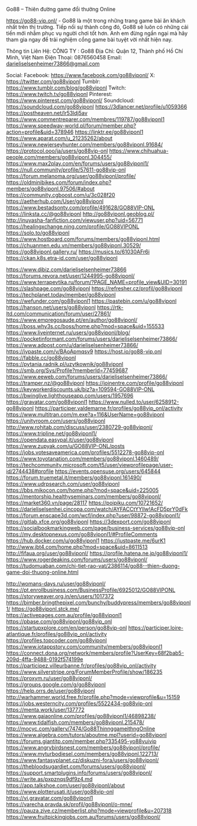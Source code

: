 Go88 – Thiên đường game đổi thưởng Online

https://go88-vip.onl/ - Go88 là một trong những trang game bài ăn khách nhất trên thị trường. Tiếp nối sự thành công đó, Go88 sẽ luôn có những cải tiến mới nhằm phục vụ người chơi tốt hơn. Anh em đừng ngần ngại mà hãy tham gia ngay để trải nghiệm cổng game bài tuyệt vời nhất hiện nay.

Thông tin Liên Hệ:
CÔNG TY : Go88
Địa Chỉ: Quận 12, Thành phố Hồ Chí Minh, Việt Nam
Điện Thoại: 0876560458
Email: darieliselsenheimer73866@gmail.com

Social:
Facebook: https://www.facebook.com/go88viponl/
X: https://twitter.com/go88viponl
Tumblr: https://www.tumblr.com/blog/go88viponl
Twitch: https://www.twitch.tv/go88viponl
Pinterest: https://www.pinterest.com/go88viponl/
Soundcloud: https://soundcloud.com/go88viponl
https://3dlancer.net/profile/u1059366
https://postheaven.net/lr53ldj5av
https://www.commentreparer.com/membres/119787/go88viponl1
https://www.speedway-world.pl/forum/member.php?action=profile&uid=378946
https://linktr.ee/go88viponl1
https://www.aparat.com/u_21235262/about
https://www.newjerseyhunter.com/members/go88viponl.91684/
https://protocol.ooo/ja/users/go88vip-onl
https://www.chihuahua-people.com/members/go88viponl.304455/
https://www.max2play.com/en/forums/users/go88viponl1/
https://null.community/profile/57611-go88vip-onl
https://forum.melanoma.org/user/go88viponl/profile/
https://oldminibikes.com/forum/index.php?members/go88viponl.97506/#about
https://community.cgboost.com/u/3c028f20
https://aetherhub.com/User/go88viponl
https://www.bestadsontv.com/profile/491628/GO88VIP-ONL
https://linksta.cc/@go88viponl
http://go88viponl.geoblog.pl/
http://inuyasha-fanfiction.com/viewuser.php?uid=56771
https://healingxchange.ning.com/profile/GO88VIPONL
https://solo.to/go88viponl
https://www.hostboard.com/forums/members/go88viponl.html
https://chuanmen.edu.vn/members/go88viponl.30529/
https://go88viponl.gallery.ru/
https://musics.to/61030AFr6i
https://ckan.k8s.etra-id.com/user/go88viponl

https://www.dibiz.com/darieliselsenheimer73866
https://forums.revora.net/user/1244995-go88viponl/
https://www.terrapevtika.ru/forum/?PAGE_NAME=profile_view&UID=30191
https://slashpage.com/go88viponl
https://refresher.cz/profil/go88viponl
https://techplanet.today/member/go88viponl
https://wefunder.com/go88viponl1
https://pastebin.com/u/go88viponl
https://hanson.net/users/go88viponl
https://rtk-ltd.com/communication/forum/user/27861/
https://www.empregosaude.pt/en/author/go88viponl/
https://boss.why3s.cc/boss/home.php?mod=space&uid=155533
https://www.liveinternet.ru/users/go88viponl/blog/
https://pocketinformant.com/forums/users/darieliselsenheimer73866/
https://www.adpost.com/u/darieliselsenheimer73866/
https://ivpaste.com/v/BAoApmqsv9
https://host.io/go88-vip.onl
https://fabble.cc/go88viponl
https://pytania.radnik.pl/uzytkownik/go88viponl
https://smb.org/Sys/Profile?memberId=77459687
https://www.eeweb.com/forums/users/darieliselsenheimer73866/
https://tramper.nz/@go88viponl
https://joinentre.com/profile/go88viponl
https://keyworkerdiscounts.uk/biz?a=109594-GO88VIP-ONL
https://bwinglive.lighthouseapp.com/users/1957696
https://gravatar.com/go88viponl1
https://www.nulled.to/user/6258912-go88viponl
https://participer.valdemarne.fr/profiles/go88vip_onl/activity
https://www.multitran.com/m.exe?a=116&UserName=go88viponl
https://unityroom.com/users/go88viponl
http://www.rohitab.com/discuss/user/2380729-go88viponl/
https://www.tripline.net/go88viponl1/
https://opendata.easypal.it/user/go88viponl
https://www.zupyak.com/u/GO88VIP-ONL/posts
https://jobs.votesaveamerica.com/profiles/5512278-go88vip-onl
https://www.toyotanation.com/members/go88viponl.1460489/
https://techcommunity.microsoft.com/t5/user/viewprofilepage/user-id/2744438#profile
https://events.opensuse.org/users/645844
https://forum.truemetal.it/members/go88viponl.161490/
https://www.udrpsearch.com/user/go88viponl
https://bbs.mikocon.com/home.php?mod=space&uid=225005
https://mentorship.healthyseminars.com/members/go88viponl/
https://market360.vn/page/28117
https://poipiku.com/10721652/
https://darieliselsenhei.cincopa.com/watch/AYFACCtYYllw!AcFD5prY0dFk
https://forum.enscape3d.com/wcf/index.php?user/98872-go88viponl1/
https://gitlab.xfce.org/go88viponl
https://3dexport.com/go88viponl
https://socialbookmarkingweb.com/page/business-services/go88vip-onl
https://my.desktopnexus.com/go88viponl1/#ProfileComments
https://hub.docker.com/u/go88viponl1
https://justpaste.me/6urK1
http://www.jbt4.com/home.php?mod=space&uid=8611513
http://fifaua.org/user/go88viponl/
https://profile.hatena.ne.jp/go88viponl1/
https://www.rogerdeakins.com/forums/users/go88viponl/
https://tudomuaban.com/chi-tiet-rao-vat/2386114/go88--thien-duong-game-doi-thuong-online.html

http://womans-days.ru/user/go88viponl/
https://pt.enrollbusiness.com/BusinessProfile/6925012/GO88VIPONL
https://storyweaver.org.in/en/users/1017372
https://bimber.bringthepixel.com/bunchy/buddypress/members/go88viponl1/
https://go88viponl.stck.me/
https://activepages.com.au/profile/go88viponl1
https://pbase.com/go88viponl/go88vip_onl
https://startupxplore.com/en/person/go88vip-onl
https://participer.loire-atlantique.fr/profiles/go88vip_onl/activity
https://profiles.topcoder.com/go88viponl
https://www.iotappstory.com/community/members/go88viponl1
https://connect.dona.org/network/members/profile?UserKey=68f2bab5-209d-4ffa-9488-0192f574199e
https://participez.villeurbanne.fr/profiles/go88vip_onl/activity
https://www.silverstripe.org/ForumMemberProfile/show/186235
https://proxym.ru/user/go88viponl/
https://groups.google.com/g/go88viponl
https://help.orrs.de/user/go88viponl
http://warhammer.world.free.fr/profile.php?mode=viewprofile&u=15159
https://jobs.westerncity.com/profiles/5522434-go88vip-onl
https://menta.work/user/137772
https://www.gaiaonline.com/profiles/go88viponl1/46898238/
https://www.tidalfish.com/members/go88viponl.215478/
http://mocyc.com/gallery/7474/Go88ThinnggameithngOnline
https://www.algebra.com/tutors/aboutme.mpl?userid=go88viponl
https://forums.giantitp.com/member.php?335495-yo88vuivip
https://www.angrybirdsnest.com/members/go88viponl/profile/
https://www.myturbodiesel.com/members/go88viponl.122713/
https://www.fantasyplanet.cz/diskuzni-fora/users/go88viponl/
https://thebloodsugardiet.com/forums/users/go88viponl/
https://support.smartplugins.info/forums/users/go88viponl/
https://write.as/pxpznqs9df9z4.md
https://app.talkshoe.com/user/go88viponl/about
https://www.plotterusati.it/user/go88vip-onl
https://vi.gravatar.com/go88viponl1
https://varecha.pravda.sk/profil/go88viponl/o-mne/
https://pauza.zive.cz/memberlist.php?mode=viewprofile&u=207318
https://www.fruitpickingjobs.com.au/forums/users/go88viponl/